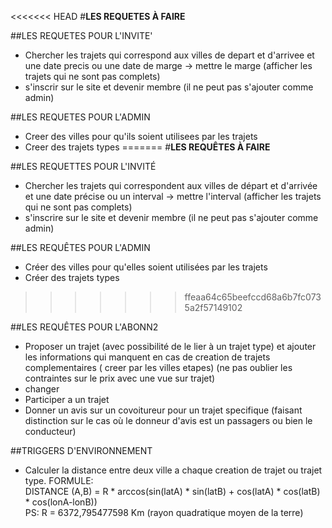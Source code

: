 <<<<<<< HEAD
#**LES REQUETES À FAIRE**

##LES REQUETES POUR L'INVITE'
- Chercher les trajets qui correspond aux villes de depart et d'arrivee et une date precis ou une date de marge -> mettre le marge (afficher les trajets qui ne sont pas complets)
- s'inscrir sur le site et devenir membre (il ne peut pas s'ajouter comme admin)

##LES REQUETES POUR L'ADMIN
- Creer des villes pour qu'ils soient utilisees par les trajets
- Creer des trajets types
=======
#**LES REQUÊTES À FAIRE**

##LES REQUETTES POUR L'INVITÉ
- Chercher les trajets qui correspondent aux villes de départ et d'arrivée et une date précise ou un interval -> mettre l'interval (afficher les trajets qui ne sont pas complets)
- s'inscrire sur le site et devenir membre (il ne peut pas s'ajouter comme admin)

##LES REQUÊTES POUR L'ADMIN
- Créer des villes pour qu'elles soient utilisées par les trajets
- Créer des trajets types
>>>>>>> ffeaa64c65beefccd68a6b7fc0735a2f57149102

##LES REQUÊTES POUR L'ABONN2
- Proposer un trajet (avec possibilité de le lier à un trajet type) et ajouter les informations qui manquent en cas de creation de trajets complementaires ( creer par les villes etapes) (ne pas oublier les contraintes sur le prix avec une vue sur trajet)
- changer
- Participer a un trajet
- Donner un avis sur un covoitureur pour un trajet specifique (faisant distinction sur le cas où le donneur d'avis est un passagers ou bien le conducteur)

##TRIGGERS D'ENVIRONNEMENT
- Calculer la distance entre deux ville a chaque creation de trajet ou trajet type. FORMULE:
<br> DISTANCE (A,B) = R * arccos(sin(latA) * sin(latB) + cos(latA) * cos(latB) * cos(lonA-lonB))
<br>PS: R = 6372,795477598 Km (rayon quadratique moyen de la terre)
